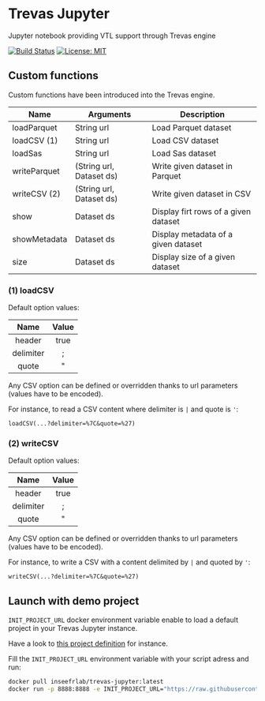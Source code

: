 # Trevas Jupyter

Jupyter notebook providing VTL support through Trevas engine

[![Build Status](https://github.com/InseeFrLab/Trevas-Jupyter/actions/workflows/ci.yml/badge.svg)](https://github.com/InseeFrLab/Trevas-Jupyter/actions/workflows/ci.yml)
[![License: MIT](https://img.shields.io/badge/License-MIT-blue.svg)](https://opensource.org/licenses/MIT)

## Custom functions

Custom functions have been introduced into the Trevas engine.

| Name         | Arguments                | Description                          |
|--------------|--------------------------|--------------------------------------|
| loadParquet  | String url               | Load Parquet dataset                 |
| loadCSV (1)  | String url               | Load CSV dataset                     |
| loadSas      | String url               | Load Sas dataset                     |
| writeParquet | (String url, Dataset ds) | Write given dataset in Parquet       |
| writeCSV (2) | (String url, Dataset ds) | Write given dataset in CSV           |
| show         | Dataset ds               | Display firt rows of a given dataset |
| showMetadata | Dataset ds               | Display metadata of a given dataset  |
| size         | Dataset ds               | Display size of a given dataset      |

### (1) loadCSV

Default option values:

|    Name     |  Value  |
|:-----------:|:-------:|
|   header    |  true   |
|  delimiter  |    ;    |
|    quote    |    "    |

Any CSV option can be defined or overridden thanks to url parameters (values have to be encoded).

For instance, to read a CSV content where delimiter is `|` and quote is `'`:

`loadCSV(...?delimiter=%7C&quote=%27)`

### (2) writeCSV

Default option values:

|    Name     |  Value  |
|:-----------:|:-------:|
|   header    |  true   |
|  delimiter  |    ;    |
|    quote    |    "    |

Any CSV option can be defined or overridden thanks to url parameters (values have to be encoded).

For instance, to write a CSV with a content delimited by `|` and quoted by `'`:

`writeCSV(...?delimiter=%7C&quote=%27)`

## Launch with demo project

`INIT_PROJECT_URL` docker environment variable enable to load a default project in your Trevas Jupyter instance.

Have a look to [this project definition](https://github.com/Making-Sense-Info/Trevas-Jupyter-Training) for instance.

Fill the `INIT_PROJECT_URL` environment variable with your script adress and run:

```bash
docker pull inseefrlab/trevas-jupyter:latest
docker run -p 8888:8888 -e INIT_PROJECT_URL="https://raw.githubusercontent.com/Making-Sense-Info/Trevas-Jupyter-Training/main/init-notebook.sh" inseefrlab/trevas-jupyter:latest
```

